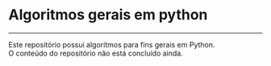 # Algoritmos gerais em python
<hr>
Este repositório possui algorítmos para fins gerais em Python.<br>
O conteúdo do repositório não está concluído ainda.
